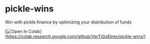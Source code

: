 # pickle-wins
Win with pickle.finance by optimizing your distribution of funds

[![Open In Colab](https://colab.research.google.com/assets/colab-badge.svg)](https://colab.research.google.com/github/VerTiGoEtrex/pickle-wins/]
